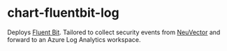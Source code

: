 # chart-fluentbit-log 

Deploys [Fluent Bit](https://fluentbit.io/).  Tailored to collect security events from [NeuVector](https://neuvector.com/) and forward to an Azure Log Analytics workspace.

